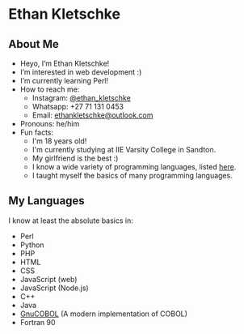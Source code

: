 # Ethan Kletschke

## About Me
- Heyo, I’m Ethan Kletschke!
- I’m interested in web development :)
- I’m currently learning Perl!
- How to reach me:
  - Instagram: [@ethan_kletschke](https://www.instagram.com/ethan_kletschke)
  - Whatsapp: +27 71 131 0453
  - Email: <a href="mailto:ethankletschke@outlook.com">ethankletschke@outlook.com</a>
- Pronouns: he/him
- Fun facts:
  - I'm 18 years old!
  - I'm currently studying at IIE Varsity College in Sandton.
  - My girlfriend is the best :)
  - I know a wide variety of programming languages, listed [here](#my-languages).
  - I taught myself the basics of many programming languages.

## My Languages

I know at least the absolute basics in:
- Perl
- Python
- PHP
- HTML
- CSS
- JavaScript (web)
- JavaScript (Node.js)
- C++ 
- Java
- [GnuCOBOL](https://gnucobol.sourceforge.io/) (A modern implementation of COBOL)
- Fortran 90
